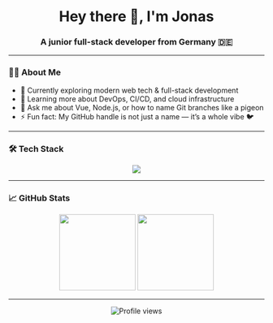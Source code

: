 <!--
**jnsthepigeon/jnsthepigeon** is a ✨ _special_ ✨ repository because its `README.md` (this file) appears on your GitHub profile.

Here are some ideas to get you started:

- 🔭 I’m currently working on ...
- 🌱 I’m currently learning ...
- 👯 I’m looking to collaborate on ...
- 🤔 I’m looking for help with ...
- 💬 Ask me about ...
- 📫 How to reach me: ...
- 😄 Pronouns: ...
- ⚡ Fun fact: ...
-->
<h1 align="center">Hey there 👋, I'm Jonas</h1>
<h3 align="center">A junior full-stack developer from Germany 🇩🇪</h3>

---

### 🧑‍💻 About Me

- 🔭 Currently exploring modern web tech & full-stack development  
- 🌱 Learning more about DevOps, CI/CD, and cloud infrastructure  
- 💬 Ask me about Vue, Node.js, or how to name Git branches like a pigeon  
- ⚡ Fun fact: My GitHub handle is not just a name — it’s a whole vibe 🐦

---

### 🛠️ Tech Stack
<div align="center">
  <img src="https://skillicons.dev/icons?i=linux,git,docker,js,ts,nodejs,vue,react,html,css,postgres,go" />
</div>

---

### 📈 GitHub Stats
<div align="center">
  <img src="https://github-readme-stats.vercel.app/api?username=jnsthepigeon&show_icons=true&theme=dracula&include_all_commits=true&count_private=true&hide_border=false" height="150" />
  <img src="https://github-readme-stats.vercel.app/api/top-langs?username=jnsthepigeon&layout=compact&langs_count=5&theme=dracula&hide_border=false" height="150" />
</div>

---

<!-- Optional footer -->
<p align="center">
  <img src="https://komarev.com/ghpvc/?username=jnsthepigeon&style=flat-square&color=lightgrey" alt="Profile views" />
</p>
